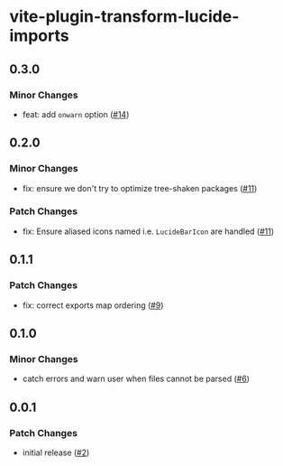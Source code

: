 # vite-plugin-transform-lucide-imports

## 0.3.0
### Minor Changes


- feat: add `onwarn` option ([#14](https://github.com/ieedan/vite-plugin-transform-lucide-imports/pull/14))

## 0.2.0
### Minor Changes


- fix: ensure we don't try to optimize tree-shaken packages ([#11](https://github.com/ieedan/vite-plugin-transform-lucide-imports/pull/11))


### Patch Changes


- fix: Ensure aliased icons named i.e. `LucideBarIcon` are handled ([#11](https://github.com/ieedan/vite-plugin-transform-lucide-imports/pull/11))

## 0.1.1
### Patch Changes


- fix: correct exports map ordering ([#9](https://github.com/ieedan/vite-plugin-transform-lucide-imports/pull/9))

## 0.1.0
### Minor Changes


- catch errors and warn user when files cannot be parsed ([#6](https://github.com/ieedan/vite-plugin-transform-lucide-imports/pull/6))

## 0.0.1
### Patch Changes


- initial release ([#2](https://github.com/ieedan/vite-plugin-transform-lucide-imports/pull/2))
